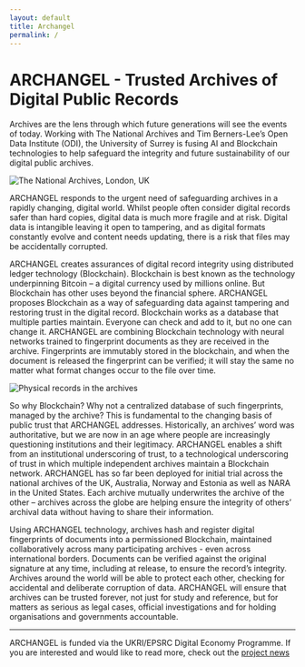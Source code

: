 ```yaml
---
layout: default
title: Archangel
permalink: /
---
```

# ARCHANGEL - Trusted Archives of Digital Public Records
Archives are the lens through which future generations will see the events of today. Working with The National Archives and Tim Berners-Lee’s Open Data Institute (ODI), the University of Surrey is fusing AI and Blockchain technologies to help safeguard the integrity and future sustainability of our digital public archives.

<img src="{{ site.baseurl }}assets/images/na2.jpg" alt="The National Archives, London, UK"/>

ARCHANGEL responds to the urgent need of safeguarding archives in a rapidly changing, digital world.  Whilst people often consider digital records safer than hard copies, digital data is much more fragile and at risk. Digital data is intangible leaving it open to tampering, and as digital formats constantly evolve and content needs updating, there is a risk that files may be accidentally corrupted. 

ARCHANGEL creates assurances of digital record integrity using distributed ledger technology (Blockchain). Blockchain is best known as the technology underpinning Bitcoin – a digital currency used by millions online. But Blockchain has other uses beyond the financial sphere. ARCHANGEL proposes Blockchain as a way of safeguarding data against tampering and restoring trust in the digital record.  Blockchain works as a database that multiple parties maintain.  Everyone can check and add to it, but no one can change it.  ARCHANGEL are combining Blockchain technology with neural networks trained to fingerprint documents as they are received in the archive.  Fingerprints are immutably stored in the blockchain, and when the document is released the fingerprint can be verified; it will stay the same no matter what format changes occur to the file over time.

<img src="{{ site.baseurl }}assets/images/na3.jpg" alt="Physical records in the archives">

So why Blockchain? Why not a centralized database of such fingerprints, managed by the archive? This is fundamental to the changing basis of public trust that ARCHANGEL addresses. Historically, an archives’ word was authoritative, but we are now in an age where people are increasingly questioning institutions and their legitimacy. ARCHANGEL enables a shift from an institutional underscoring of trust, to a technological underscoring of trust in which multiple independent archives maintain a Blockchain network. ARCHANGEL has so far been deployed for initial trial across the national archives of the UK, Australia, Norway and Estonia as well as NARA in the United States. Each archive mutually underwrites the archive of the other – archives across the globe are helping ensure the integrity of others’ archival data without having to share their information.

Using ARCHANGEL technology,  archives hash and register digital fingerprints of documents into a permissioned Blockchain, maintained collaboratively across many participating archives - even across international borders. Documents can be verified against the original signature at any time, including at release, to ensure the record’s integrity. Archives around the world will be able to protect each other, checking for accidental and deliberate corruption of data. ARCHANGEL will ensure that archives can be trusted forever, not just for study and reference, but for matters as serious as legal cases, official investigations and for holding organisations and governments accountable.

<hr/>
ARCHANGEL is funded via the UKRI/EPSRC Digital Economy Programme. 
If you are interested and would like to read more, check out the <a href="/news">project news</a>
